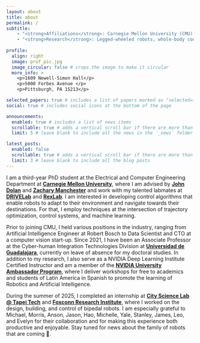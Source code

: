 ```yaml
---
layout: about
title: about
permalink: /
subtitle:
    - "<strong>Affiliations</strong>: Carnegie Mellon University (CMU) and Universidad de Guadalajara (UdeG) <br>"
    - "<strong>Research</strong>: Legged-wheeled robots, whole-body control, state estimation <br>"
    
profile:
  align: right
  image: prof_pic.jpg
  image_circular: false # crops the image to make it circular
  more_info: >
    <p>1609 Newell-Simon Hall</p>
    <p>5000 Forbes Avenue </p>
    <p>Pittsburgh, PA 15213</p>

selected_papers: true # includes a list of papers marked as "selected={true}"
social: true # includes social icons at the bottom of the page

announcements:
  enabled: true # includes a list of news items
  scrollable: true # adds a vertical scroll bar if there are more than 3 news items
  limit: 5 # leave blank to include all the news in the `_news` folder

latest_posts:
  enabled: false
  scrollable: true # adds a vertical scroll bar if there are more than 3 new posts items
  limit: 3 # leave blank to include all the blog posts
---
```


I am a third-year PhD student at the Electrical and Computer Engineering Department at **[Carnegie Mellon University](https://www.cmu.edu/)**, where I am advised by **[John Dolan](https://www.ri.cmu.edu/ri-faculty/john-m-dolan/)** and **[Zachary Manchester](https://www.ri.cmu.edu/ri-faculty/zachary-manchester/)** and work with my talented labmates at **[DRIVELab](https://drive-lab-cmu.github.io/people/)** and **[RexLab](https://rexlab.ri.cmu.edu/)**. I am interested in developing control algorithms that enable robots to adapt to their environment and navigate towards their destinations. For that, I employ techniques at the intersection of trajectory optimization, control systems, and machine learning.

Prior to joining CMU, I held various positions in the industry, ranging from Artificial Intelligence Engineer at Robert Bosch to Data Scientist and CTO at a computer vision start-up. Since 2021, I have been an Associate Professor at the Cyber-human Integration Technologies Division at **[Universidad de Guadalajara](https://www.udg.mx/en/inicio)**, currently on leave of absence for my doctoral studies. In addition to my research, I also serve as a NVIDIA Deep Learning Institute Certified Instructor and am a member of the **[NVIDIA University Ambassador Program](https://www.nvidia.com/en-us/training/educator-programs/university-ambassador-program/)**, where I deliver workshops for free to academics and students of Latin America in Spanish to promote the learning of Robotics and Artificial Intelligence.

During the summer of 2025, I completed an internship at **[City Science Lab @ Tapei Tech](https://www.csltaipeitech.com/)** and **[Foxconn Research Institute](https://www.honhai.com/en-us/rd-and-technology/institute)**, where I worked on the design, building, and control of bipedal robots. I am especially grateful to Michael, Morris, Anson, Jason, Hao, Michelle, Yale, Stanley, James, Leo, and Evelyn for their collaboration and for making this experience both productive and enjoyable. Stay tuned for news about the family of robots that are coming 🍍.